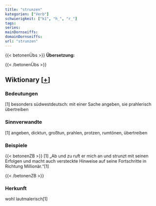 ```yaml
---
title: "strunzen"
kategorien: ["Verb"]
schwierigkeit: ["k1", "h_", "r_"]
tags:
series:
mainDornseiffs:
domainDornseiffs:
url: "strunzen"
---
```


{{< betonenÜbs >}}
**Übersetzung:**  
  
{{< /betonenÜbs >}}

## Wiktionary [[+](https://de.wiktionary.org/wiki/strunzen)]

### Bedeutungen
[1] besonders südwestdeutsch: mit einer Sache angeben, sie prahlerisch übertreiben  

### Sinnverwandte
[1] angeben, dicktun, großtun, prahlen, protzen, rumtönen, übertreiben  

### Beispiele
{{< betonenZB >}}
[1] „Ab und zu ruft er mich an und strunzt mit seinen Erfolgen und macht auch versteckte Hinweise auf seine Fortschritte in Richtung Millionär.“[1]  

{{< /betonenZB >}}
### Herkunft
wohl lautmalerisch[1]  


